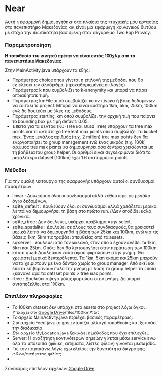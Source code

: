 # Near
Αυτή η εφαρμογή δημιουργήθηκε στα πλαίσια της πτυχιακής μου εργασίας στο πανεπιστήμιο Μακεδονίας και είναι μια εφαρμογή κοινωνικού δικτύου με στόχο την ιδιωτικότητα βασισμένη στον αλγόριθμο Two Hop Privacy.

<h3>Παραμετροποίηση</h3>
<strong>Η τοποθεσία του κινητού πρέπει να είναι εντός 100χλμ από το πανεπιστήμιο Μακεδονίας.</strong>

Στην MainActivity.java υπάρχουν τα εξής:
<ul>
  <li>Παράμετρος choice οπού γίνεται η επιλογή της μεθόδου που θα εκτελέσει τον αλγόριθμο. (προκαθορισμένες επιλογές)</li>
  <li>Παράμετρος k που συμβολίζει το k-anonymity και μπορεί να πάρει οποιαδήποτε τιμή.</li>
  <li>Παράμετρος kmFile οπού συμβολίζει ποιον πίνακα ή βάση δεδομένων να κοιτάει το project. Μπορεί να είναι αυστηρά 1km, 5km, 25km, 100km ενώ δε δουλεύει με όλες τις μεθόδους.</li>
  <li>Παράμετρος starting_km οπού συμβολίζει την αρχική τιμή που παίρνει το bounding box με τιμή default: 0.05.</li>
  <li>Έπειτα για τα δέντρα (KD-Tree και Quad Tree) υπάρχουν τα tree max points και το αντίστοιχο tree leaf max points οπού συμβολίζει το bucket max. Ένας μεγάλος αριθμός (π.χ. 2 million) tree max points δεν θα ενεργοποιήσει το group management ενώ ένας μικρός (π.χ. 100k) αριθμός tree max points θα δημιουργήσει όσα δέντρα χρειάζονται με τη βοήθεια του group helper. Οι αριθμοί είναι συγκεκριμένοι διότι το μεγαλύτερο dataset (100km) έχει 1.6 εκατομμύρια points.</li>
</ul>

<h3>Μέθοδοι</h3>
Για την ομαλή λειτουργία της εφαρμογής υπάρχουν αυτοί οι συνδυασμοί παραμέτρων:
<ul>
  <li>linear : Δουλεύουν όλοι οι συνδυασμοί αλλά καθυστερεί σε μεγάλο όγκο δεδομένων.</li>
  <li>sqlite_default : Δουλεύουν όλοι οι συνδυασμοί αλλά χρειάζεται μερικά λεπτά να δημιουργήσει τη βάση στο πρώτο run. //Δεν αποδίδει καλά χρονικά.</li>
  <li>sqlite_rtree : Δεν δουλεύει, υπάρχει πρόβλημα στην select.</li>
  <li>sqlite_spatialite : Δουλεύει σε όλους τους συνδυασμούς, θα χρειαστεί μερικά λεπτά να δημιουργηθεί η βάση των 25km και 100km, ενώ για τις βάσεις 1km, 5km τις τραβάει απευθείας από τα assets.</li>
  <li>sqlserver : Δουλεύει από τον ωκεανό, στον οποίο έχουν ανέβει τα 1km, 5km και 25km. Οπότε δεν θα λειτουργήσει στην περίπτωση των 100km.</li>
  <li>kd και quad: Δουλεύουν καλά αφού φορτώσουν στην μνήμη. Θα χρειαστεί μερικά δευτερόλεπτα. Τα 1km, 5km ακόμα και 25km μπορούν να τα χειριστούν με ένα δέντρο χωρίς το group manager. Από εκεί και έπειτα επιβαρύνουν πολύ την μνήμη με λύση τα group helper τα οποία ξεκινάνε άμα τα dataset points > tree max points.</li>
  <li>rtree : Δουλεύει άψογα μόλις φορτώσει στην μνήμη. Δε μπορεί ανταπεξέλθει στα 100km.</li>
</ul>

<h3>Επιπλέον πληροφορίες</h3>
<ul>
  <li>To 100km dataset δεν υπάρχει στο assets στο project λόγω όγκου. Υπάρχει στο <a href="https://drive.google.com/drive/folders/1_DANO0D_Nn3OxCPlsbVPUt5vqUHI4xrr">Google Drive</a>/files/100km/*.txt</li>
  <li>Το αρχείο MainActivity.java περιέχει βασικές παραμέτρους.</li>
  <li>Στο αρχείο Feed.java το gps εντοπίζει αλλαγή τοποθεσίας και ξεκινάει την διαδικασία.</li>
  <li>Στο αρχείο MyLocation.java ξεκινάει η μέθοδος που έχει επιλεχθεί.</li>
  <li>Server: Η αναζήτηση κοντινότερων σημείων γίνεται μέσω service ενω όλα τα υπόλοιπα (φιλίες, αιτήματα, λίστες φίλων) γίνονται μέσω jdbc.</li>
  <li>Για τον παραπάνω λόγω έχω κλείσει την δυνατότητα διαγραφής φίλου/αιτήματος φιλίας.<li>
</ul>

Σύνδεσμος επιπλέον αρχέιων: <a href="https://drive.google.com/drive/folders/1_DANO0D_Nn3OxCPlsbVPUt5vqUHI4xrr">Google Drive</a>


